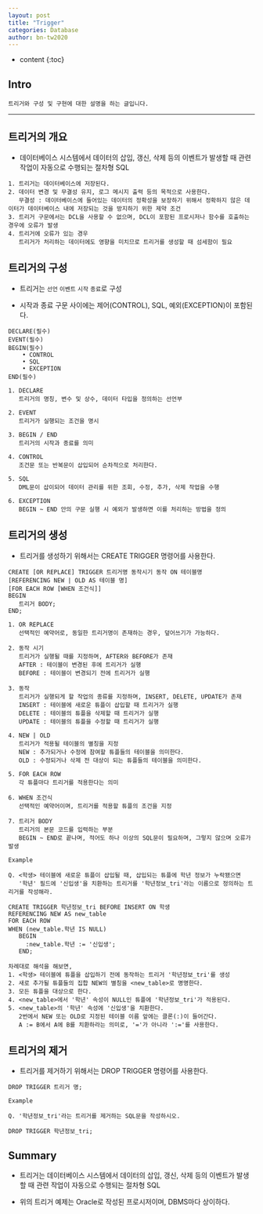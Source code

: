 ```yaml
---
layout: post
title: "Trigger"
categories: Database
author: bn-tw2020
---
```

* content
{:toc}

## Intro

```
트리거와 구성 및 구현에 대한 설명을 하는 글입니다.
```




----

## 트리거의 개요

* 데이터베이스 시스템에서 데이터의 삽입, 갱신, 삭제 등의 이벤트가 발생할 때 관련 작업이 자동으로 수행되는 절차형 SQL

```
1. 트리거는 데이터베이스에 저장된다.
2. 데이터 변경 및 무결성 유지, 로그 메시지 출력 등의 목적으로 사용한다.
   무결성 : 데이터베이스에 들어있는 데이터의 정확성을 보장하기 위해서 정확하지 않은 데이터가 데이터베이스 내에 저장되는 것을 방지하기 위한 제약 조건
3. 트리거 구문에서는 DCL을 사용할 수 없으며, DCL이 포함된 프로시저나 함수를 호출하는 경우에 오류가 발생
4. 트리거에 오류가 있는 경우
   트리거가 처리하는 데이터에도 영향을 미치므로 트리거를 생성할 때 섬세함이 필요
```

## 트리거의 구성

* 트리거는 `선언` `이벤트` `시작` `종료`로 구성

* 시작과 종료 구문 사이에는 제어(CONTROL), SQL, 예외(EXCEPTION)이 포함된다.

```
DECLARE(필수)
EVENT(필수)
BEGIN(필수)
    • CONTROL
    • SQL
    • EXCEPTION
END(필수)
```

```
1. DECLARE
   트리거의 명칭, 변수 및 상수, 데이터 타입을 정의하는 선언부

2. EVENT
   트리거가 실행되는 조건을 명시

3. BEGIN / END
   트리거의 시작과 종료를 의미

4. CONTROL
   조건문 또는 반복문이 삽입되어 순차적으로 처리한다.

5. SQL
   DML문이 삽이되어 데이터 관리를 위한 조회, 수정, 추가, 삭제 작업을 수행

6. EXCEPTION
   BEGIN ~ END 안의 구문 실행 시 예외가 발생하면 이를 처리하는 방법을 정의
```

## 트리거의 생성

* 트리거를 생성하기 위해서는 CREATE TRIGGER 명령어를 사용한다.

```
CREATE [OR REPLACE] TRIGGER 트리거명 동작시기 동작 ON 테이블명
[REFERENCING NEW | OLD AS 테이블 명]
[FOR EACH ROW [WHEN 조건식]]
BEGIN
   트리거 BODY;
END;
```

```
1. OR REPLACE
   선택적인 예약어로, 동일한 트리거명이 존재하는 경우, 덮어쓰기가 가능하다.

2. 동작 시기
   트리거가 실행될 때를 지정하며, AFTER와 BEFORE가 존재
   AFTER : 테이블이 변경된 후에 트리거가 실행
   BEFORE : 테이블이 변경되기 전에 트리거가 실행

3. 동작
   트리거가 실행되게 할 작업의 종류를 지정하며, INSERT, DELETE, UPDATE가 존재
   INSERT : 테이블에 새로운 튜플이 삽입할 때 트리거가 실행 
   DELETE : 테이블의 튜플을 삭제할 때 트리거가 실행
   UPDATE : 테이블의 튜플을 수정할 때 트리거가 실행

4. NEW | OLD
   트리거가 적용될 테이블의 별칭을 지정
   NEW : 추가되거나 수정에 참여할 튜플들의 테이블을 의미한다.
   OLD : 수정되거나 삭제 전 대상이 되는 튜플들의 테이블을 의미한다.

5. FOR EACH ROW
   각 튜플마다 트리거를 적용한다는 의미

6. WHEN 조건식
   선택적인 예약어이며, 트리거를 적용할 튜플의 조건을 지정

7. 트리거 BODY
   트리거의 본문 코드를 입력하는 부분
   BEGIN ~ END로 끝나며, 적어도 하나 이상의 SQL문이 필요하며, 그렇지 않으며 오류가 발생
```


```
Example

Q. <학생> 테이블에 새로운 튜플이 삽입될 때, 삽입되는 튜플에 학년 정보가 누락됐으면 
   '학년' 필드에 '신입생'을 치환하는 트리거를 '학년정보_tri'라는 이름으로 정의하는 트리거를 작성해라.

CREATE TRIGGER 학년정보_tri BEFORE INSERT ON 학생
REFERENCING NEW AS new_table
FOR EACH ROW
WHEN (new_table.학년 IS NULL)
   BEGIN
     :new_table.학년 := '신입생';
   END;

차례대로 해석을 해보면,
1. <학생> 테이블에 튜플을 삽입하기 전에 동작하는 트리거 '학년정보_tri'를 생성
2. 새로 추가될 튜플들의 집합 NEW의 별칭을 <new_table>로 명명한다.
3. 모든 튜플을 대상으로 한다.
4. <new_table>에서 '학년' 속성이 NULL인 튜플에 '학년정보_tri'가 적용된다.
5. <new_table>의 '학년' 속성에 '신입생'을 치환한다.
   2번에서 NEW 또는 OLD로 지정된 테이블 이름 앞에는 클론(:)이 들어간다.
   A := B에서 A에 B를 치환하라는 의미로, '='가 아니라 ':='를 사용한다.
```

## 트리거의 제거

* 트리거를 제거하기 위해서는 DROP TRIGGER 명령어를 사용한다.

```
DROP TRIGGER 트리거 명;

```

```
Example

Q. '학년정보_tri'라는 트리거를 제거하는 SQL문을 작성하시오.

DROP TRIGGER 학년정보_tri;
```

## Summary

* 트리거는 데이터베이스 시스템에서 데이터의 삽입, 갱신, 삭제 등의 이벤트가 발생할 때 관련 작업이 자동으로 수행되는 절차형 SQL

* 위의 트리거 예제는 Oracle로 작성된 프로시저이며, DBMS마다 상이하다.
